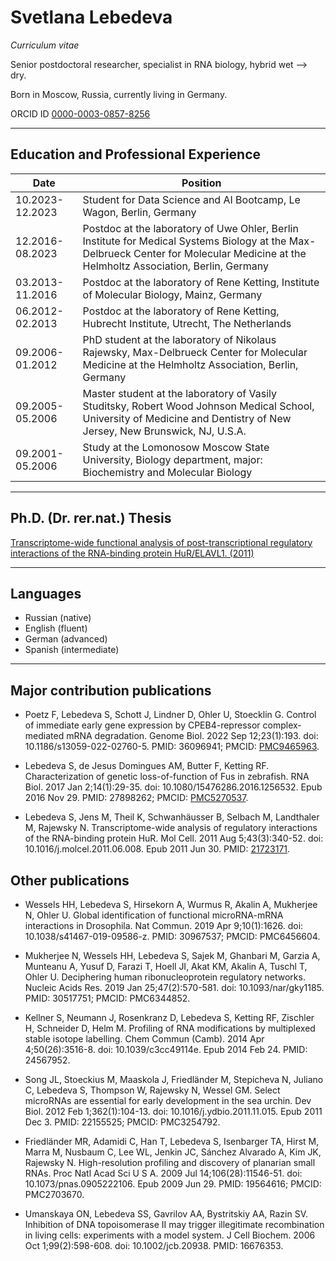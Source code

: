 # Svetlana Lebedeva

_Curriculum vitae_

Senior postdoctoral researcher, specialist in RNA biology, hybrid wet --> dry.

Born in Moscow, Russia, currently living in Germany.

ORCID ID [0000-0003-0857-8256](https://orcid.org/0000-0003-0857-8256)

---

## Education and Professional Experience

| Date | Position |
|---|---|
|10.2023-12.2023| Student for Data Science and AI Bootcamp, Le Wagon, Berlin, Germany |
|12.2016-08.2023| Postdoc at the laboratory of Uwe Ohler, Berlin Institute for Medical Systems Biology at the Max-Delbrueck Center for Molecular Medicine at the Helmholtz Association, Berlin, Germany|
|03.2013-11.2016| Postdoc at the laboratory of Rene Ketting, Institute of Molecular Biology, Mainz, Germany |
|06.2012-02.2013| Postdoc at the laboratory of Rene Ketting, Hubrecht Institute, Utrecht, The Netherlands|
|09.2006-01.2012| PhD student at the laboratory of Nikolaus Rajewsky, Max-Delbrueck Center for Molecular Medicine at the Helmholtz Association, Berlin, Germany |
|09.2005-05.2006| Master student at the laboratory of Vasily Studitsky, Robert Wood Johnson Medical School, University of Medicine and Dentistry of New Jersey, New Brunswick, NJ, U.S.A.|
|09.2001-05.2006| Study at the Lomonosow Moscow State University, Biology department, major: Biochemistry and Molecular Biology |

---

## Ph.D. (Dr. rer.nat.) Thesis 

[Transcriptome-wide functional analysis of post-transcriptional
regulatory interactions of the RNA-binding protein
HuR/ELAVL1. (2011)](https://refubium.fu-berlin.de/bitstream/handle/fub188/13796/lebedeva_svetlana_thesis_final.pdf?sequence=1&save=y)

---


## Languages

- Russian (native)
- English (fluent)
- German (advanced)
- Spanish (intermediate)

---

## Major contribution publications

- Poetz F, Lebedeva S, Schott J, Lindner D, Ohler U, Stoecklin G. Control of immediate early gene expression by CPEB4-repressor complex-mediated mRNA degradation. Genome Biol. 2022 Sep 12;23(1):193. doi: 10.1186/s13059-022-02760-5. PMID: 36096941;  PMCID: [PMC9465963](https://www.ncbi.nlm.nih.gov/pmc/articles/PMC9465963/).

- Lebedeva S, de Jesus Domingues AM, Butter F, Ketting RF. Characterization of genetic loss-of-function of Fus in zebrafish. RNA Biol. 2017 Jan 2;14(1):29-35. doi: 10.1080/15476286.2016.1256532. Epub 2016 Nov 29. PMID: 27898262; PMCID: [PMC5270537](https://www.ncbi.nlm.nih.gov/pmc/articles/PMC5270537/).

- Lebedeva S, Jens M, Theil K, Schwanhäusser B, Selbach M, Landthaler M, Rajewsky N. Transcriptome-wide analysis of regulatory interactions of the RNA-binding protein HuR. Mol Cell. 2011 Aug 5;43(3):340-52. doi: 10.1016/j.molcel.2011.06.008. Epub 2011 Jun 30. PMID: [21723171](https://www.sciencedirect.com/science/article/pii/S1097276511004229).

## Other publications

- Wessels HH, Lebedeva S, Hirsekorn A, Wurmus R, Akalin A, Mukherjee N, Ohler U. Global identification of functional microRNA-mRNA interactions in Drosophila. Nat Commun. 2019 Apr 9;10(1):1626. doi: 10.1038/s41467-019-09586-z. PMID: 30967537; PMCID: PMC6456604.

- Mukherjee N, Wessels HH, Lebedeva S, Sajek M, Ghanbari M, Garzia A, Munteanu A, Yusuf D, Farazi T, Hoell JI, Akat KM, Akalin A, Tuschl T, Ohler U. Deciphering human ribonucleoprotein regulatory networks. Nucleic Acids Res. 2019 Jan 25;47(2):570-581. doi: 10.1093/nar/gky1185. PMID: 30517751; PMCID: PMC6344852.

- Kellner S, Neumann J, Rosenkranz D, Lebedeva S, Ketting RF, Zischler H, Schneider D, Helm M. Profiling of RNA modifications by multiplexed stable isotope labelling. Chem Commun (Camb). 2014 Apr 4;50(26):3516-8. doi: 10.1039/c3cc49114e. Epub 2014 Feb 24. PMID: 24567952.

- Song JL, Stoeckius M, Maaskola J, Friedländer M, Stepicheva N, Juliano C, Lebedeva S, Thompson W, Rajewsky N, Wessel GM. Select microRNAs are essential for early development in the sea urchin. Dev Biol. 2012 Feb 1;362(1):104-13. doi: 10.1016/j.ydbio.2011.11.015. Epub 2011 Dec 3. PMID: 22155525; PMCID: PMC3254792.

- Friedländer MR, Adamidi C, Han T, Lebedeva S, Isenbarger TA, Hirst M, Marra M, Nusbaum C, Lee WL, Jenkin JC, Sánchez Alvarado A, Kim JK, Rajewsky N. High-resolution profiling and discovery of planarian small RNAs. Proc Natl Acad Sci U S A. 2009 Jul 14;106(28):11546-51. doi: 10.1073/pnas.0905222106. Epub 2009 Jun 29. PMID: 19564616; PMCID: PMC2703670.

- Umanskaya ON, Lebedeva SS, Gavrilov AA, Bystritskiy AA, Razin SV. Inhibition of DNA topoisomerase II may trigger illegitimate recombination in living cells: experiments with a model system. J Cell Biochem. 2006 Oct 1;99(2):598-608. doi: 10.1002/jcb.20938. PMID: 16676353.
